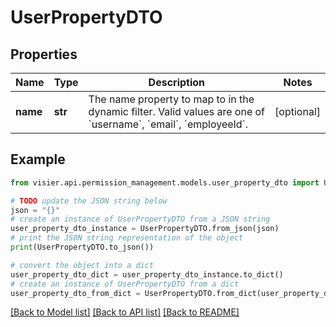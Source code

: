 # UserPropertyDTO


## Properties

Name | Type | Description | Notes
------------ | ------------- | ------------- | -------------
**name** | **str** | The name property to map to in the dynamic filter. Valid values are one of &#x60;username&#x60;, &#x60;email&#x60;, &#x60;employeeId&#x60;. | [optional] 

## Example

```python
from visier.api.permission_management.models.user_property_dto import UserPropertyDTO

# TODO update the JSON string below
json = "{}"
# create an instance of UserPropertyDTO from a JSON string
user_property_dto_instance = UserPropertyDTO.from_json(json)
# print the JSON string representation of the object
print(UserPropertyDTO.to_json())

# convert the object into a dict
user_property_dto_dict = user_property_dto_instance.to_dict()
# create an instance of UserPropertyDTO from a dict
user_property_dto_from_dict = UserPropertyDTO.from_dict(user_property_dto_dict)
```
[[Back to Model list]](../README.md#documentation-for-models) [[Back to API list]](../README.md#documentation-for-api-endpoints) [[Back to README]](../README.md)


